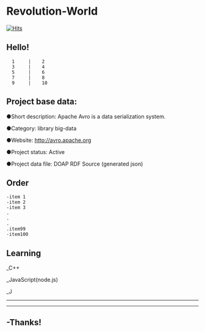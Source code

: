 # Revolution-World




[![Hits](https://hits.seeyoufarm.com/api/count/incr/badge.svg?url=https%3A%2F%2Fgithub.com%2Fgjbae1212%2Fhit-counter&count_bg=%2379C83D&title_bg=%23555555&icon=hp.svg&icon_color=%23E7E7E7&title=hits&edge_flat=false)](https://hits.seeyoufarm.com)


## Hello!
      1     |    2
      3     |    4
      5     |    6
      7     |    8
      9     |    10

## Project base data:


●Short description: Apache Avro is a data serialization system.

●Category: library   big-data  

●Website: http://avro.apache.org

●Project status: Active

●Project data file: DOAP RDF Source (generated json)

## Order

``````````
-item 1
-item 2
-item 3
.
.
.
.item99
-item100
``````````


## Learning

_C++

_JavaScript(node.js)

_J
___________________________________
-----------------------------------
## -Thanks!
